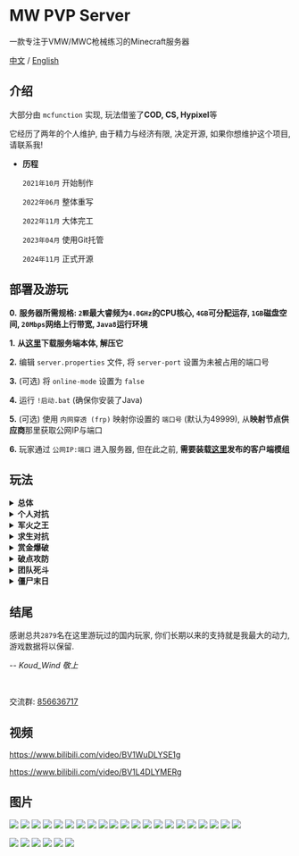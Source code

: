 # MW PVP Server
一款专注于VMW/MWC枪械练习的Minecraft服务器

[中文](https://github.com/Koud-Wind/MW-PVP-Server/tree/main-zh) / [English](https://github.com/Koud-Wind/MW-PVP-Server/tree/main)



## 介绍
大部分由 `mcfunction` 实现, 玩法借鉴了**COD, CS, Hypixel**等

它经历了两年的个人维护, 由于精力与经济有限, 决定开源, 如果你想维护这个项目, 请联系我!


* **历程**

  `2021年10月` 开始制作

  `2022年06月` 整体重写

  `2022年11月` 大体完工

  `2023年04月` 使用Git托管

  `2024年11月` 正式开源



## 部署及游玩
**0.** **服务器所需规格: `2颗`最大睿频为`4.0GHz`的CPU核心, `4GB`可分配运存, `1GB`磁盘空间, `20Mbps`网络上行带宽, `Java8`运行环境**

**1.** **从[这里](https://github.com/Koud-Wind/MW-PVP-Server/archive/refs/heads/main-zh.zip)下载服务端本体, 解压它**

**2.** 编辑 `server.properties` 文件, 将 `server-port` 设置为未被占用的端口号

**3.** (可选) 将 `online-mode` 设置为 `false`

**4.** 运行 `!启动.bat` (确保你安装了Java)

**5.** (可选) 使用 `内网穿透 (frp)` 映射你设置的 `端口号` (默认为49999), 从**映射节点供应商**那里获取公网IP与端口

**6.** 玩家通过 `公网IP:端口` 进入服务器, 但在此之前, **需要装载[这里](https://github.com/Koud-Wind/MW-PVP-Server/releases)发布的客户端模组**



## 玩法
<details>
<summary><strong>总体</strong></summary>
  玩家需要从武器商店获取武器, 赚取金钱以便获取更好的武器, 白色光柱为末影箱位置, 蓝色光柱为防守点位置, 满足各模式的胜利要求即可获得更多的钞票, 使用钞票购买增值道具可以在下次游戏中得到较多优势及满足个性化需求
</details>

<details>
<summary><strong>个人对抗</strong></summary>
  各自为营, 相互厮杀, 有玩家达到30杀将进行结算, 击杀数排名保持在前两名取得胜利. 在一段时间内无人击杀每人会有1秒全图标记, 时间为25的倍数时每人会有3秒全图标记. 投掷物杀敌不计入击杀数. 
</details>

<details>
<summary><strong>军火之王</strong></summary>
  各自为营, 相互厮杀, 只有主武器, 有玩家达到120分将进行结算, 分数排名保持在前两名取得胜利. 每一次击杀会更换新的武器, 但不要光顾着杀敌, 可以拾取王冠获得自动加分/快速回血/提高护甲, 但代价是降低移速/全图标记. 
</details>

<details>
<summary><strong>求生对抗</strong></summary>
  各自为营, 存活到最后, 共5回合 (中途加入将是下个回合), 回合内不可重生, 每个回合会根据存活顺序加分, 主武器只能使用狙击步枪/射手步枪/冲锋枪, 分数排名保持在前两名取得胜利. 每个回合开始玩家可以自由选择降落位置, 时间剩余30秒时, 末影箱附近外的玩家将会持续扣血. 
</details>

<details>
<summary><strong>赏金爆破</strong></summary>
  阵营对峙, 拆除/引爆C4炸弹, 共9回合 (中途加入将是下个回合), 回合内不可重生, 胜利5回合将进行结算. 30秒武器商店使用时间. 玩家通过潜行与C4炸弹交互 (5秒), T阵营玩家需要将C4炸弹安装到蓝色光柱的红圈内 (CT防守点). 推荐购买投掷物获得更多优势, 每4回合会交互阵营, 每2次杀敌会升级一次护甲, 地图没有边界限制, 会有更多的进攻路线, 但不要尝试逃逸.
</details>

<details>
<summary><strong>破点攻防</strong></summary>
  阵营对峙, 歼敌/取得占领进度, 共7回合 (中途加入将是下个回合), 回合内有阵营重生数限制, 胜利4回合将进行结算. 50秒武器商店使用时间. CT阵营玩家需要防守据点, T阵营玩家需要进入蓝色光柱的红圈内 (CT防守点) 取得占领进度 (多个玩家会更快). 购买投掷物获得极高优势, 每2回合会交互阵营, 每4次杀敌会升级一次护甲, 单个玩家最多死7次, 地图没有边界限制, 会有更多的进攻路线, 但不要尝试逃逸.
</details>

<details>
<summary><strong>团队死斗</strong></summary>
  阵营对峙, 歼敌, 阵营分数达到65时进行结算, 分数多的阵营将取得胜利. 阵营成员重生就会给对方阵营加分. 满30分时将互换重生位置, 杀敌会升级护甲. 
</details>

<details>
<summary><strong>僵尸末日</strong></summary>
  团队合作, 消灭回合内的全部僵尸, 共30回合 (平均需要1小时45分钟), 修理门板以获得修复点, 手持探测器会自动标记附近的僵尸, 不推荐购买霰弹枪/狙击步枪, 使用修复点解锁新的区域会有更多可修复的门板, 尽量结伴而行, 不要单打独斗. 玩家可以购买护甲 (公寓/屋顶), 抽取终极武器 (花园), 购买炮台 (仓库), 购买无畏装甲 (发电站), 启动机器购买Buff, 能够降低通关难度并提升通关速度. 
</details>



## 结尾
感谢总共`2879`名在这里游玩过的国内玩家, 你们长期以来的支持就是我最大的动力, 游戏数据将以保留.

*-- Koud_Wind 敬上*

<br/>

交流群: [856636717](http://qm.qq.com/cgi-bin/qm/qr?_wv=1027&k=j6JedJrblKhGaHmsl1NmRjozu553-lrP&authKey=oiCUxEb6JyiQvXOEsTpf4XaR5vpH2K96uhvRf%2BHHsHSpiOwGgUJXonAogLeT1ynM&noverify=0&group_code=856636717)



## 视频
https://www.bilibili.com/video/BV1WuDLYSE1g

https://www.bilibili.com/video/BV1L4DLYMERg


## 图片

![](https://github.com/Koud-Wind/MW-PVP-Server/blob/resources/image/map1-1.png)
![](https://github.com/Koud-Wind/MW-PVP-Server/blob/resources/image/map1-2.png)
![](https://github.com/Koud-Wind/MW-PVP-Server/blob/resources/image/map1-3.png)
![](https://github.com/Koud-Wind/MW-PVP-Server/blob/resources/image/map1-4.png)
![](https://github.com/Koud-Wind/MW-PVP-Server/blob/resources/image/map2-1.png)
![](https://github.com/Koud-Wind/MW-PVP-Server/blob/resources/image/map2-2.png)
![](https://github.com/Koud-Wind/MW-PVP-Server/blob/resources/image/map3-1.png)
![](https://github.com/Koud-Wind/MW-PVP-Server/blob/resources/image/map3-2.png)
![](https://github.com/Koud-Wind/MW-PVP-Server/blob/resources/image/map3-3.png)
![](https://github.com/Koud-Wind/MW-PVP-Server/blob/resources/image/map4-1.png)
![](https://github.com/Koud-Wind/MW-PVP-Server/blob/resources/image/map4-2.png)
![](https://github.com/Koud-Wind/MW-PVP-Server/blob/resources/image/map4-3.png)
![](https://github.com/Koud-Wind/MW-PVP-Server/blob/resources/image/map5-1.png)
![](https://github.com/Koud-Wind/MW-PVP-Server/blob/resources/image/map5-2.png)
![](https://github.com/Koud-Wind/MW-PVP-Server/blob/resources/image/map6-1.png)
![](https://github.com/Koud-Wind/MW-PVP-Server/blob/resources/image/map6-2.png)
![](https://github.com/Koud-Wind/MW-PVP-Server/blob/resources/image/map6-3.png)
![](https://github.com/Koud-Wind/MW-PVP-Server/blob/resources/image/zombie-1.png)
![](https://github.com/Koud-Wind/MW-PVP-Server/blob/resources/image/hall-1.png)
![](https://github.com/Koud-Wind/MW-PVP-Server/blob/resources/image/hall-2.png)
![](https://github.com/Koud-Wind/MW-PVP-Server/blob/resources/image/hall-3.png)

![](https://github.com/Koud-Wind/MW-PVP-Server/blob/resources/image/game-0.png)
![](https://github.com/Koud-Wind/MW-PVP-Server/blob/resources/image/game-1.png)
![](https://github.com/Koud-Wind/MW-PVP-Server/blob/resources/image/game-2.png)
![](https://github.com/Koud-Wind/MW-PVP-Server/blob/resources/image/game-3.png)
![](https://github.com/Koud-Wind/MW-PVP-Server/blob/resources/image/menu-1.png)
![](https://github.com/Koud-Wind/MW-PVP-Server/blob/resources/image/menu-2.png)
